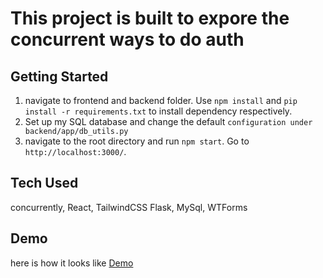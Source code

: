 # This project is built to expore the concurrent ways to do auth
## Getting Started 
1. navigate to frontend and backend folder. Use `npm install` and `pip install -r requirements.txt` to install dependency respectively.
2. Set up my SQL database and change the default `configuration under backend/app/db_utils.py`
3. navigate to the root directory and run `npm start`. Go to `http://localhost:3000/`.
## Tech Used
concurrently, React, TailwindCSS Flask, MySql, WTForms
## Demo
here is how it looks like
[Demo](https://github.com/Misachu10032/FM-Test/assets/127623479/f9da1e5c-cec6-410c-b319-3d21d2aefe14)
